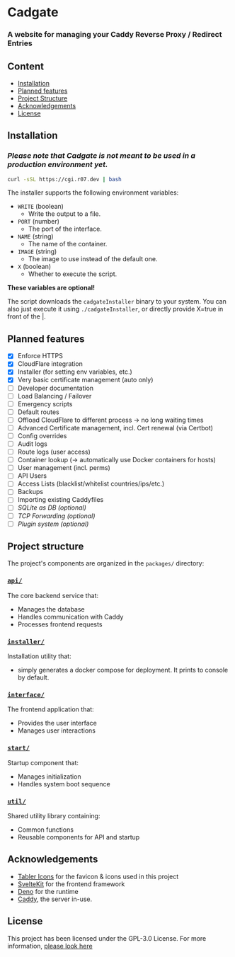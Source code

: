 # Cadgate

### A website for managing your Caddy Reverse Proxy / Redirect Entries

## Content

-   [Installation](#installation)
-   [Planned features](#planned-features)
-   [Project Structure](#project-structure)
-   [Acknowledgements](#acknowledgements)
-   [License](#license)

## Installation

### _Please note that Cadgate is not meant to be used in a production environment yet._

```sh
curl -sSL https://cgi.r07.dev | bash
```

The installer supports the following environment variables:

-   `WRITE` (boolean)
    -   Write the output to a file.
-   `PORT` (number)
    -   The port of the interface.
-   `NAME` (string)
    -   The name of the container.
-   `IMAGE` (string)
    -   The image to use instead of the default one.
-   `X` (boolean)
    -   Whether to execute the script.

**These variables are optional!**

The script downloads the `cadgateInstaller` binary to your system. You can also just execute it using `./cadgateInstaller`, or directly provide X=true in front of the |.

## Planned features

-   [x] Enforce HTTPS
-   [x] CloudFlare integration
-   [x] Installer (for setting env variables, etc.)
-   [x] Very basic certificate management (auto only)
-   [ ] Developer documentation
-   [ ] Load Balancing / Failover
-   [ ] Emergency scripts
-   [ ] Default routes
-   [ ] Offload CloudFlare to different process -> no long waiting times
-   [ ] Advanced Certificate management, incl. Cert renewal (via Certbot)
-   [ ] Config overrides
-   [ ] Audit logs
-   [ ] Route logs (user access)
-   [ ] Container lookup (-> automatically use Docker containers for hosts)
-   [ ] User management (incl. perms)
-   [ ] API Users
-   [ ] Access Lists (blacklist/whitelist countries/ips/etc.)
-   [ ] Backups
-   [ ] Importing existing Caddyfiles
-   [ ] _SQLite as DB (optional)_
-   [ ] _TCP Forwarding (optional)_
-   [ ] _Plugin system (optional)_

## Project structure

The project's components are organized in the `packages/` directory:

### [`api/`](packages/api/)

The core backend service that:

-   Manages the database
-   Handles communication with Caddy
-   Processes frontend requests

### [`installer/`](packages/installer/)

Installation utility that:

-   simply generates a docker compose for deployment. It prints to console by default.

### [`interface/`](packages/interface/)

The frontend application that:

-   Provides the user interface
-   Manages user interactions

### [`start/`](packages/start/)

Startup component that:

-   Manages initialization
-   Handles system boot sequence

### [`util/`](packages/util/)

Shared utility library containing:

-   Common functions
-   Reusable components for API and startup

## Acknowledgements

-   [Tabler Icons](https://tabler.io/icons) for the favicon & icons used in this project
-   [SvelteKit](https://kit.svelte.dev) for the frontend framework
-   [Deno](https://deno.land) for the runtime
-   [Caddy](https://caddyserver.com/), the server in-use.

## License

This project has been licensed under the GPL-3.0 License. For more information, [please look here](LICENSE)
